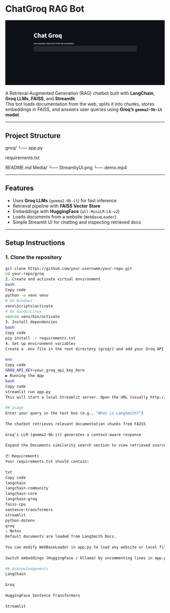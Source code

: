 # ChatGroq RAG Bot

![App Screenshot](./Media/StreamliyUI.png)

A Retrieval-Augmented Generation (RAG) chatbot built with **LangChain**, **Groq LLMs**, **FAISS**, and **Streamlit**.  
This bot loads documentation from the web, splits it into chunks, stores embeddings in FAISS, and answers user queries using **Groq’s `gemma2-9b-it` model**.

---

## Project Structure

groq/
└── app.py

requirements.txt

README.md
Media/
└── StreamliyUI.png
└── demo.mp4


---

## Features
- Uses **Groq LLMs** (`gemma2-9b-it`) for fast inference  
- Retrieval pipeline with **FAISS Vector Store**  
- Embeddings with **HuggingFace** (`all-MiniLM-L6-v2`)  
- Loads documents from a website (`WebBaseLoader`)  
- Simple Streamlit UI for chatting and inspecting retrieved docs  

---

## Setup Instructions

### 1. Clone the repository
```bash
git clone https://github.com/your-username/your-repo.git
cd your-repo/groq
2. Create and activate virtual environment
bash
Copy code
python -m venv venv
# On Windows
venv\Scripts\activate
# On macOS/Linux
source venv/bin/activate
3. Install dependencies
bash
Copy code
pip install -r requirements.txt
4. Set up environment variables
Create a .env file in the root directory (groq/) and add your Groq API key:

env
Copy code
GROQ_API_KEY=your_groq_api_key_here
▶ Running the App
bash
Copy code
streamlit run app.py
This will start a local Streamlit server. Open the URL (usually http://localhost:8501) in your browser.

## Usage
Enter your query in the text box (e.g., "What is LangSmith?")

The chatbot retrieves relevant documentation chunks from FAISS

Groq’s LLM (gemma2-9b-it) generates a context-aware response

Expand the Documents similarity search section to view retrieved sources

📦 Requirements
Your requirements.txt should contain:

txt
Copy code
langchain
langchain-community
langchain-core
langchain-groq
faiss-cpu
sentence-transformers
streamlit
python-dotenv
groq
⚠️ Notes
Default documents are loaded from LangSmith Docs.

You can modify WebBaseLoader in app.py to load any website or local files.

Switch embeddings (HuggingFace / Ollama) by uncommenting lines in app.py.

## Acknowledgements
LangChain

Groq

HuggingFace Sentence Transformers

Streamlit